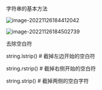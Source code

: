 字符串的基本方法

![image-20221126184412042](C:\Users\蔡怀彬\AppData\Roaming\Typora\typora-user-images\image-20221126184412042.png)

![image-20221126184502739](C:\Users\蔡怀彬\Desktop\笔记\image-20221126184502739.png)

去除空白符

string.lstrip()   # 截掉左边开始的空白符

string.rstrip()   # 截掉右侧开始的空白符

string.strip()    # 截掉两侧的空白字符